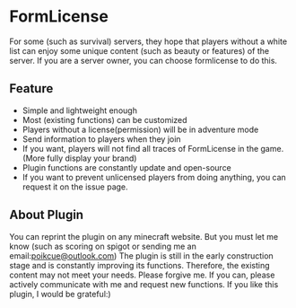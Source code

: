 # FormLicense
For some (such as survival) servers, they hope that players without a white list can enjoy some unique content (such as beauty or features) of the server. If you are a server owner, you can choose formlicense to do this.
## Feature
- Simple and lightweight enough
- Most (existing functions) can be customized
- Players without a license(permission) will be in adventure mode
- Send information to players when they join
 - If you want, players will not find all traces of FormLicense in the game.(More fully display your brand)
- Plugin functions are constantly update and open-source
- If you want to prevent unlicensed players from doing anything, you can request it on the issue page.

## About Plugin
You can reprint the plugin on any minecraft website. But you must let me know (such as scoring on spigot or sending me an email:poikcue@outlook.com)
The plugin is still in the early construction stage and is constantly improving its functions. Therefore, the existing content may not meet your needs. Please forgive me. If you can, please actively communicate with me and request new functions. If you like this plugin, I would be grateful:)
